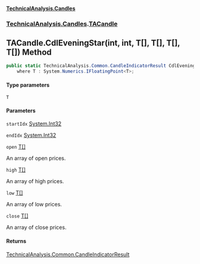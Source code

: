 #### [TechnicalAnalysis.Candles](TechnicalAnalysis.Candles.md 'TechnicalAnalysis.Candles')
### [TechnicalAnalysis.Candles](TechnicalAnalysis.Candles.md#TechnicalAnalysis.Candles 'TechnicalAnalysis.Candles').[TACandle](TACandle.md 'TechnicalAnalysis.Candles.TACandle')

## TACandle.CdlEveningStar<T>(int, int, T[], T[], T[], T[]) Method

```csharp
public static TechnicalAnalysis.Common.CandleIndicatorResult CdlEveningStar<T>(int startIdx, int endIdx, T[] open, T[] high, T[] low, T[] close)
    where T : System.Numerics.IFloatingPoint<T>;
```
#### Type parameters

<a name='TechnicalAnalysis.Candles.TACandle.CdlEveningStar_T_(int,int,T[],T[],T[],T[]).T'></a>

`T`
#### Parameters

<a name='TechnicalAnalysis.Candles.TACandle.CdlEveningStar_T_(int,int,T[],T[],T[],T[]).startIdx'></a>

`startIdx` [System.Int32](https://docs.microsoft.com/en-us/dotnet/api/System.Int32 'System.Int32')

<a name='TechnicalAnalysis.Candles.TACandle.CdlEveningStar_T_(int,int,T[],T[],T[],T[]).endIdx'></a>

`endIdx` [System.Int32](https://docs.microsoft.com/en-us/dotnet/api/System.Int32 'System.Int32')

<a name='TechnicalAnalysis.Candles.TACandle.CdlEveningStar_T_(int,int,T[],T[],T[],T[]).open'></a>

`open` [T](TACandle.CdlEveningStar_T_(int,int,T[],T[],T[],T[]).md#TechnicalAnalysis.Candles.TACandle.CdlEveningStar_T_(int,int,T[],T[],T[],T[]).T 'TechnicalAnalysis.Candles.TACandle.CdlEveningStar<T>(int, int, T[], T[], T[], T[]).T')[[]](https://docs.microsoft.com/en-us/dotnet/api/System.Array 'System.Array')

An array of open prices.

<a name='TechnicalAnalysis.Candles.TACandle.CdlEveningStar_T_(int,int,T[],T[],T[],T[]).high'></a>

`high` [T](TACandle.CdlEveningStar_T_(int,int,T[],T[],T[],T[]).md#TechnicalAnalysis.Candles.TACandle.CdlEveningStar_T_(int,int,T[],T[],T[],T[]).T 'TechnicalAnalysis.Candles.TACandle.CdlEveningStar<T>(int, int, T[], T[], T[], T[]).T')[[]](https://docs.microsoft.com/en-us/dotnet/api/System.Array 'System.Array')

An array of high prices.

<a name='TechnicalAnalysis.Candles.TACandle.CdlEveningStar_T_(int,int,T[],T[],T[],T[]).low'></a>

`low` [T](TACandle.CdlEveningStar_T_(int,int,T[],T[],T[],T[]).md#TechnicalAnalysis.Candles.TACandle.CdlEveningStar_T_(int,int,T[],T[],T[],T[]).T 'TechnicalAnalysis.Candles.TACandle.CdlEveningStar<T>(int, int, T[], T[], T[], T[]).T')[[]](https://docs.microsoft.com/en-us/dotnet/api/System.Array 'System.Array')

An array of low prices.

<a name='TechnicalAnalysis.Candles.TACandle.CdlEveningStar_T_(int,int,T[],T[],T[],T[]).close'></a>

`close` [T](TACandle.CdlEveningStar_T_(int,int,T[],T[],T[],T[]).md#TechnicalAnalysis.Candles.TACandle.CdlEveningStar_T_(int,int,T[],T[],T[],T[]).T 'TechnicalAnalysis.Candles.TACandle.CdlEveningStar<T>(int, int, T[], T[], T[], T[]).T')[[]](https://docs.microsoft.com/en-us/dotnet/api/System.Array 'System.Array')

An array of close prices.

#### Returns
[TechnicalAnalysis.Common.CandleIndicatorResult](https://docs.microsoft.com/en-us/dotnet/api/TechnicalAnalysis.Common.CandleIndicatorResult 'TechnicalAnalysis.Common.CandleIndicatorResult')